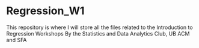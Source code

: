 # Regression_W1

This repository is where I will store all the files related to the Introduction to Regression Workshops By the Statistics and Data Analytics Club, UB ACM and SFA
